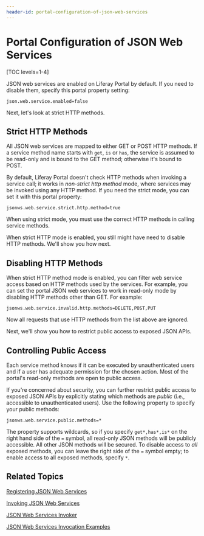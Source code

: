 ```yaml
---
header-id: portal-configuration-of-json-web-services
---
```


# Portal Configuration of JSON Web Services

[TOC levels=1-4]

JSON web services are enabled on Liferay Portal by default. If you need to
disable them, specify this portal property setting: 

    json.web.service.enabled=false

Next, let's look at strict HTTP methods. 

## Strict HTTP Methods

All JSON web services are mapped to either GET or POST HTTP methods. If a
service method name starts with `get`, `is` or `has`, the service is assumed to
be read-only and is bound to the GET method; otherwise it's bound to POST. 

By default, Liferay Portal doesn't check HTTP methods when invoking a service
call; it works in *non-strict http method* mode, where services may be invoked
using any HTTP method. If you need the strict mode, you can set it with this
portal property: 

    jsonws.web.service.strict.http.method=true

When using strict mode, you must use the correct HTTP methods in calling service
methods. 

When strict HTTP mode is enabled, you still might have need to disable HTTP
methods. We'll show you how next. 

## Disabling HTTP Methods

When strict HTTP method mode is enabled, you can filter web service access based
on HTTP methods used by the services. For example, you can set the portal JSON
web services to work in read-only mode by disabling HTTP methods other than GET.
For example: 

    jsonws.web.service.invalid.http.methods=DELETE,POST,PUT

Now all requests that use HTTP methods from the list above are ignored.

Next, we'll show you how to restrict public access to exposed JSON APIs. 

## Controlling Public Access

Each service method knows if it can be executed by unauthenticated users and
if a user has adequate permission for the chosen action. Most of the portal's
read-only methods are open to public access.

If you're concerned about security, you can further restrict public access to
exposed JSON APIs by explicitly stating which methods are *public* (i.e.,
accessible to unauthenticated users). Use the following property to specify your
public methods: 

    jsonws.web.service.public.methods=*

The property supports wildcards, so if you specify `get*,has*,is*` on the right
hand side of the `=` symbol, all read-only JSON methods will be publicly
accessible. All other JSON methods will be secured. To disable access to *all*
exposed methods, you can leave the right side of the `=` symbol empty; to enable
access to all exposed methods, specify `*`. 

## Related Topics

[Registering JSON Web Services](/docs/6-2/tutorials/-/knowledge_base/t/registering-json-web-services)

[Invoking JSON Web Services](/docs/6-2/tutorials/-/knowledge_base/t/invoking-json-web-services)

[JSON Web Services Invoker](/docs/6-2/tutorials/-/knowledge_base/t/json-web-services-invoker)

[JSON Web Services Invocation Examples](/docs/6-2/tutorials/-/knowledge_base/t/json-web-services-invocation-examples)
